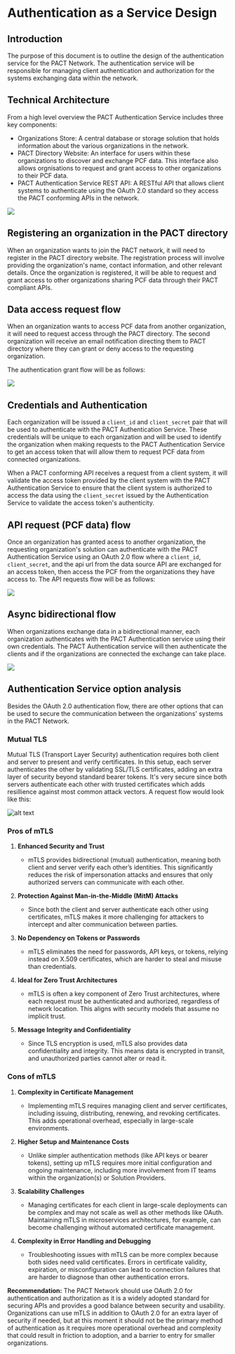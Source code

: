 # Authentication as a Service Design

## Introduction

The purpose of this document is to outline the design of the authentication service for the PACT Network. The authentication service will be responsible for managing client authentication and authorization for the systems exchanging data within the network.

## Technical Architecture

From a high level overview the PACT Authentication Service includes three key components:

- Organizations Store: A central database or storage solution that holds information about the various organizations in the network.
- PACT Directory Website: An interface for users within these organizations to discover and exchange PCF data. This interface also allows orgnisations to request and grant access to other organizations to their PCF data.
- PACT Authentication Service REST API: A RESTful API that allows client systems to authenticate using the OAuth 2.0 standard so they access the PACT conforming APIs in the network.

![](<PACT Authentication As A Service.jpg>)

## Registering an organization in the PACT directory

When an organization wants to join the PACT network, it will need to register in the PACT directory website. The registration process will involve providing the organization's name, contact information, and other relevant details. Once the organization is registered, it will be able to request and grant access to other organizations sharing PCF data through their PACT compliant APIs.

## Data access request flow

When an organization wants to access PCF data from another organization, it will need to request access through the PACT directory. The second organization will receive an email notification directing them to PACT directory where they can grant or deny access to the requesting organization.

The authentication grant flow will be as follows:

![](access-request-flow.png)

## Credentials and Authentication

Each organization will be issued a `client_id` and `client_secret` pair that will be used to authenticate with the PACT Authentication Service. These credentials will be unique to each organization and will be used to identify the organization when making requests to the PACT Authentication Service to get an access token that will allow them to request PCF data from connected organizations.

When a PACT conforming API receives a request from a client system, it will validate the access token provided by the client system with the PACT Authentication Service to ensure that the client system is authorized to access the data using the `client_secret` issued by the Authentication Service to validate the access token's authenticity.

## API request (PCF data) flow

Once an organization has granted acess to another organization, the requesting organization's solution can authenticate with the PACT Authentication Service using an OAuth 2.0 flow where a `client_id`, `client_secret`, and the api url from the data source API are exchanged for an access token, then access the PCF from the organizations they have access to. The API requests flow will be as follows:

![](auth-flow.png)

## Async bidirectional flow

When organizations exchange data in a bidirectional manner, each organization authenticates with the PACT Authentication service using their own credentials. The PACT Authentication service will then authenticate the clients and if the organizations are connected the exchange can take place.

![](bidirectional-flow.png)

## Authentication Service option analysis

Besides the OAuth 2.0 authentication flow, there are other options that can be used to secure the communication between the organizations' systems in the PACT Network.

### Mutual TLS

Mutual TLS (Transport Layer Security) authentication requires both client and server to present and verify certificates. In this setup, each server authenticates the other by validating SSL/TLS certificates, adding an extra layer of security beyond standard bearer tokens. It's very secure since both servers authenticate each other with trusted certificates which adds resillience against most common attack vectors. A request flow would look like this:

![alt text](mtls-diagram.png)

### Pros of mTLS

1. **Enhanced Security and Trust**

   - mTLS provides bidirectional (mutual) authentication, meaning both client and server verify each other’s identities. This significantly reduces the risk of impersonation attacks and ensures that only authorized servers can communicate with each other.

2. **Protection Against Man-in-the-Middle (MitM) Attacks**

   - Since both the client and server authenticate each other using certificates, mTLS makes it more challenging for attackers to intercept and alter communication between parties.

3. **No Dependency on Tokens or Passwords**

   - mTLS eliminates the need for passwords, API keys, or tokens, relying instead on X.509 certificates, which are harder to steal and misuse than credentials.

4. **Ideal for Zero Trust Architectures**

   - mTLS is often a key component of Zero Trust architectures, where each request must be authenticated and authorized, regardless of network location. This aligns with security models that assume no implicit trust.

5. **Message Integrity and Confidentiality**
   - Since TLS encryption is used, mTLS also provides data confidentiality and integrity. This means data is encrypted in transit, and unauthorized parties cannot alter or read it.

### Cons of mTLS

1. **Complexity in Certificate Management**

   - Implementing mTLS requires managing client and server certificates, including issuing, distributing, renewing, and revoking certificates. This adds operational overhead, especially in large-scale environments.

2. **Higher Setup and Maintenance Costs**

   - Unlike simpler authentication methods (like API keys or bearer tokens), setting up mTLS requires more initial configuration and ongoing maintenance, including more involvement from IT teams within the organization(s) or Solution Providers.

3. **Scalability Challenges**

   - Managing certificates for each client in large-scale deployments can be complex and may not scale as well as other methods like OAuth. Maintaining mTLS in microservices architectures, for example, can become challenging without automated certificate management.

4. **Complexity in Error Handling and Debugging**
   - Troubleshooting issues with mTLS can be more complex because both sides need valid certificates. Errors in certificate validity, expiration, or misconfiguration can lead to connection failures that are harder to diagnose than other authentication errors.

**Recommendation:** The PACT Network should use OAuth 2.0 for authentication and authorization as it is a widely adopted standard for securing APIs and provides a good balance between security and usability. Organizations can use mTLS in addition to OAuth 2.0 for an extra layer of security if needed, but at this moment it should not be the primary method of authentication as it requires more operational overhead and complexity that could result in friction to adoption, and a barrier to entry for smaller organizations.
